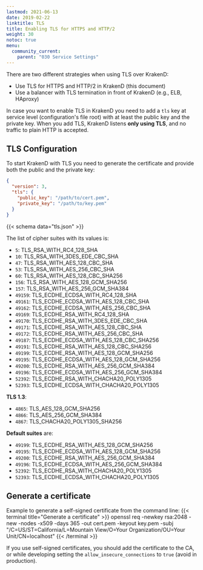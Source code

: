 ```yaml
---
lastmod: 2021-06-13
date: 2019-02-22
linktitle: TLS
title: Enabling TLS for HTTPS and HTTP/2
weight: 30
notoc: true
menu:
  community_current:
    parent: "030 Service Settings"
---
```

There are two different strategies when using TLS over KrakenD:

- Use TLS for HTTPS and HTTP/2 in KrakenD (this document)
- Use a balancer with TLS termination in front of KrakenD (e.g., ELB, HAproxy)

In case you want to enable TLS in KrakenD you need to add a `tls` key at service level (configuration's file root) with at least the public key and the private key. When you add TLS, KrakenD listens **only using TLS**, and no traffic to plain HTTP is accepted.

## TLS Configuration
To start KrakenD with TLS you need to generate the certificate and provide both the public and the private key:

```json
{
  "version": 3,
  "tls": {
    "public_key": "/path/to/cert.pem",
    "private_key": "/path/to/key.pem"
  }
}
```

{{< schema data="tls.json" >}}

The list of cipher suites with its values is:

  - `5`: TLS_RSA_WITH_RC4_128_SHA
  - `10`: TLS_RSA_WITH_3DES_EDE_CBC_SHA
  - `47`: TLS_RSA_WITH_AES_128_CBC_SHA
  - `53`: TLS_RSA_WITH_AES_256_CBC_SHA
  - `60`: TLS_RSA_WITH_AES_128_CBC_SHA256
  - `156`: TLS_RSA_WITH_AES_128_GCM_SHA256
  - `157`: TLS_RSA_WITH_AES_256_GCM_SHA384
  - `49159`: TLS_ECDHE_ECDSA_WITH_RC4_128_SHA
  - `49161`: TLS_ECDHE_ECDSA_WITH_AES_128_CBC_SHA
  - `49162`: TLS_ECDHE_ECDSA_WITH_AES_256_CBC_SHA
  - `49169`: TLS_ECDHE_RSA_WITH_RC4_128_SHA
  - `49170`: TLS_ECDHE_RSA_WITH_3DES_EDE_CBC_SHA
  - `49171`: TLS_ECDHE_RSA_WITH_AES_128_CBC_SHA
  - `49172`: TLS_ECDHE_RSA_WITH_AES_256_CBC_SHA
  - `49187`: TLS_ECDHE_ECDSA_WITH_AES_128_CBC_SHA256
  - `49191`: TLS_ECDHE_RSA_WITH_AES_128_CBC_SHA256
  - `49199`: TLS_ECDHE_RSA_WITH_AES_128_GCM_SHA256
  - `49195`: TLS_ECDHE_ECDSA_WITH_AES_128_GCM_SHA256
  - `49200`: TLS_ECDHE_RSA_WITH_AES_256_GCM_SHA384
  - `49196`: TLS_ECDHE_ECDSA_WITH_AES_256_GCM_SHA384
  - `52392`: TLS_ECDHE_RSA_WITH_CHACHA20_POLY1305
  - `52393`: TLS_ECDHE_ECDSA_WITH_CHACHA20_POLY1305

**TLS 1.3**:

  - `4865`: TLS_AES_128_GCM_SHA256
  - `4866`: TLS_AES_256_GCM_SHA384
  - `4867`: TLS_CHACHA20_POLY1305_SHA256

**Default suites** are:

- `49199`: TLS_ECDHE_RSA_WITH_AES_128_GCM_SHA256
- `49195`: TLS_ECDHE_ECDSA_WITH_AES_128_GCM_SHA256
- `49200`: TLS_ECDHE_RSA_WITH_AES_256_GCM_SHA384
- `49196`: TLS_ECDHE_ECDSA_WITH_AES_256_GCM_SHA384
- `52392`: TLS_ECDHE_RSA_WITH_CHACHA20_POLY1305
- `52393`: TLS_ECDHE_ECDSA_WITH_CHACHA20_POLY1305

## Generate a certificate
Example to generate a self-signed certificate from the command line:
{{< terminal title="Generate a certificate" >}}
openssl req -newkey rsa:2048 -new -nodes -x509 -days 365 -out cert.pem -keyout key.pem -subj \"/C=US/ST=California/L=Mountain View/O=Your Organization/OU=Your Unit/CN=localhost\"
{{< /terminal >}}

If you use self-signed certificates, you should add the certificate to the CA, or while developing setting the `allow_insecure_connections` to `true` (avoid in production).